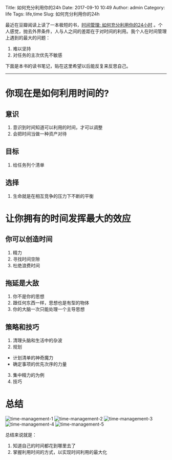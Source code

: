 Title: 如何充分利用你的24h
Date: 2017-09-10 10:49
Author: admin
Category: life
Tags: life,time
Slug: 如何充分利用你的24h
 
最近在豆瓣阅读上读了一本极短的书，[时间管理: 如何充分利用你的24小时](https://book.douban.com/subject/7001106/) 。个人感觉，抛去外界条件，人与人之间的差距在于对时间的利用。我个人在时间管理上遇到的最大的问题：

1. 难以坚持
2. 对任务的主次优先不敏感

下面是本书的读书笔记，贴在这里希望以后能反复来反思自己。

---

# 你现在是如何利用时间的?

## 意识

1. 意识到时间知道可以利用的时间，才可以调整
2. 会把时间当做一种资产对待

## 目标

1. 给任务列个清单

## 选择

1. 生命就是在相互竞争的压力下不断的平衡

# 让你拥有的时间发挥最大的效应

## 你可以创造时间

1. 精力
2. 寻找时间空隙
3. 杜绝浪费时间

## 拖延是大敌

1. 你不是你的思想
2. 跟任何东西一样，思想也是有型的物体
3. 你的大脑一次只能处理一个主导思想

## 策略和技巧

1. 清理头脑和生活中的杂波
2. 规划
  * 计划清单的神奇魔力
  * 确定事项的优先次序的力量
3. 集中精力的为例
4. 技巧

# 总结

![time-management-1]({filename}/wp-content/uploads/2017/09/time-management-1.jpg)
![time-management-2]({filename}/wp-content/uploads/2017/09/time-management-2.jpg)
![time-management-3]({filename}/wp-content/uploads/2017/09/time-management-3.jpg)
![time-management-4]({filename}/wp-content/uploads/2017/09/time-management-4.jpg)
![time-management-5]({filename}/wp-content/uploads/2017/09/time-management-5.jpg)

总结来说就是：

1. 知道自己的时间都花到哪里去了
2. 掌握利用时间的方式，以实现时间利用的最大化

